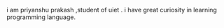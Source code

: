 i am priyanshu prakash ,student of uiet .
i have great curiosity in learning programming language.

